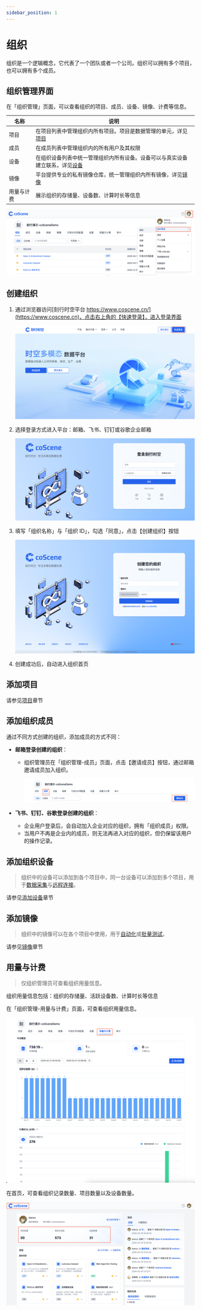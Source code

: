 ```yaml
---
sidebar_position: 1
---
```


# 组织

组织是一个逻辑概念，它代表了一个团队或者一个公司。组织可以拥有多个项目，也可以拥有多个成员。

## 组织管理界面

在「组织管理」页面，可以查看组织的项目、成员、设备、镜像、计费等信息。

| 名称       | 说明                                                                                                     |
| ---------- | -------------------------------------------------------------------------------------------------------- |
| 项目       | 在项目列表中管理组织内所有项目。项目是数据管理的单元，详见[项目](../project-collaboration/1-project.md)  |
| 成员       | 在成员列表中管理组织内的所有用户及其权限                                                                 |
| 设备       | 在组织设备列表中统一管理组织内所有设备。设备可以与真实设备建立联系，详见[设备](../../device/1-device.md) |
| 镜像       | 平台提供专业的私有镜像仓库，统一管理组织内所有镜像，详见[镜像](../../image/1-about-docker-image.md)      |
| 用量与计费 | 展示组织的存储量、设备数、计算时长等信息                                                                 |

![org_1](./img/org_1.png)

## 创建组织

1. 通过浏览器访问[刻行时空平台 https://www.coscene.cn/](https://www.coscene.cn)，点击右上角的【快速登录】，进入登录界面

   ![org_2](./img/org_2.png)

2. 选择登录方式进入平台：邮箱、飞书、钉钉或谷歌企业邮箱

   ![org_3](./img/org_3.png)

3. 填写「组织名称」与「组织 ID」，勾选「同意」，点击【创建组织】按钮

   ![org_4](./img/org_4.png)

4. 创建成功后，自动进入组织首页

## 添加项目

请参见[项目](../project-collaboration/1-project.md)章节

## 添加组织成员

通过不同方式创建的组织，添加成员的方式不同：

- **邮箱登录创建的组织**：
  - 组织管理员在「组织管理-成员」页面，点击【邀请成员】按钮，通过邮箱邀请成员加入组织。

    ![org_5](./img/org_5.png)

- **飞书、钉钉、谷歌登录创建的组织**：
  - 企业用户登录后，会自动加入企业对应的组织，拥有「组织成员」权限。
  - 当用户不再是企业内的成员，则无法再进入对应的组织，但仍保留该用户的操作记录。

## 添加组织设备

> 组织中的设备可以添加到各个项目中，同一台设备可以添加到多个项目，用于[数据采集](../../use-case/1-common-task.md)与[远程连接](../../device/5-device-remote-control.md)。

请参见[添加设备](../../device/2-create-device.md)章节

## 添加镜像

> 组织中的镜像可以在各个项目中使用，用于[自动化](../../6-automation/1-quick-start-workflow.md)或[批量测试](../../sim-and-tests/regression/1-intro.md)。

请参见[镜像](../../image/1-about-docker-image.md)章节

## 用量与计费

> 仅组织管理员可查看组织用量信息。

组织用量信息包括：组织的存储量、活跃设备数、计算时长等信息

在「组织管理-用量与计费」页面，可查看组织用量信息。

![org_6](./img/org_6.png)

在首页，可查看组织记录数量、项目数量以及设备数量。

![org_7](./img/org_7.png)
